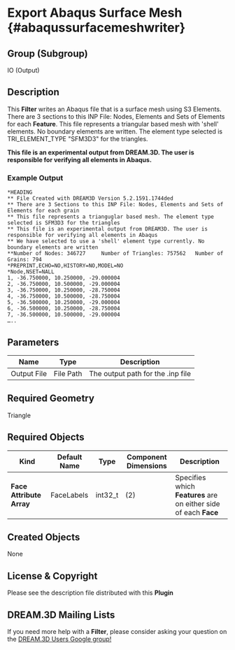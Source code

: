 Export Abaqus Surface Mesh {#abaqussurfacemeshwriter}
=============

## Group (Subgroup) ##
IO (Output)

## Description ##
This **Filter** writes an Abaqus file that is a surface mesh using S3 Elements. There are 3 sections to this INP File: Nodes, Elements and Sets of Elements for each **Feature**. This file represents a triangular based mesh with 'shell' elements. No boundary elements are written. The element type selected is TRI_ELEMENT_TYPE "SFM3D3" for the triangles.

**This file is an experimental output from DREAM.3D. The user is responsible for verifying all elements in Abaqus.**

### Example Output ###     

	*HEADING
    ** File Created with DREAM3D Version 5.2.1591.1744ded
    ** There are 3 Sections to this INP File: Nodes, Elements and Sets of Elements for each grain
    ** This file represents a trianguglar based mesh. The element type selected is SFM3D3 for the triangles
    ** This file is an experimental output from DREAM3D. The user is responsible for verifying all elements in Abaqus
    ** We have selected to use a 'shell' element type currently. No boundary elements are written
    **Number of Nodes: 346727     Number of Triangles: 757562   Number of Grains: 794
    *PREPRINT,ECHO=NO,HISTORY=NO,MODEL=NO
    *Node,NSET=NALL
    1, -36.750000, 10.250000, -29.000004
    2, -36.750000, 10.500000, -29.000004
    3, -36.750000, 10.250000, -28.750004
    4, -36.750000, 10.500000, -28.750004
    5, -36.500000, 10.250000, -29.000004
    6, -36.500000, 10.250000, -28.750004
    7, -36.500000, 10.500000, -29.000004
    …..

## Parameters ##
| Name             | Type | Description |
|------------------|------|--------------------|
| Output File | File Path | The output path for the .inp file |

## Required Geometry ##
Triangle

## Required Objects ##

| Kind | Default Name | Type | Component Dimensions | Description |
|------|--------------|------|----------------------|-------------|
| **Face Attribute Array** | FaceLabels | int32_t | (2) | Specifies which **Features** are on either side of each **Face** |

## Created Objects ##
None

## License & Copyright ##

Please see the description file distributed with this **Plugin**

## DREAM.3D Mailing Lists ##

If you need more help with a **Filter**, please consider asking your question on the [DREAM.3D Users Google group!](https://groups.google.com/forum/?hl=en#!forum/dream3d-users)


